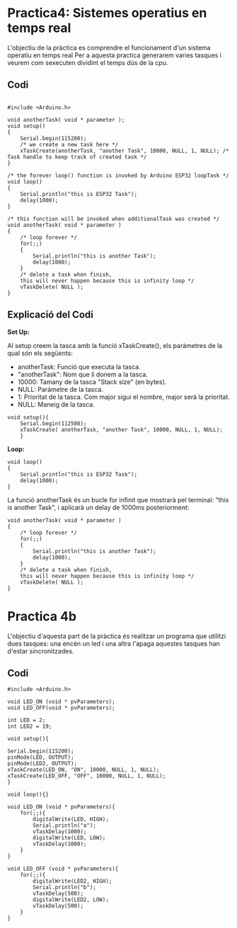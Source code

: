 # Practica4: Sistemes operatius en temps real

L'objectiu de la pràctica es comprendre el funcionament d'un sistema operatiu en temps real
Per a aquesta practica generarem varies tasques i veurem com sexecuten dividint el temps dús de la cpu.

## Codi

```

#include <Arduino.h>

void anotherTask( void * parameter );
void setup()
{
    Serial.begin(115200);
    /* we create a new task here */
    xTaskCreate(anotherTask, "another Task", 10000, NULL, 1, NULL); /* Task handle to keep track of created task */
}
 
/* the forever loop() function is invoked by Arduino ESP32 loopTask */
void loop()
{
    Serial.println("this is ESP32 Task");
    delay(1000);
}
 
/* this function will be invoked when additionalTask was created */
void anotherTask( void * parameter )
{
    /* loop forever */
    for(;;)
    {
        Serial.println("this is another Task");
        delay(1000);
    }
    /* delete a task when finish,
    this will never happen because this is infinity loop */
    vTaskDelete( NULL );
}
```

## Explicació del Codi

**Set Up:**

Al setup creem la tasca amb la funció xTaskCreate(), els paràmetres de la qual són els següents:

- anotherTask: Funció que executa la tasca.
- "anotherTask": Nom que li donem a la tasca.
- 10000: Tamany de la tasca "Stack size" (en bytes).
- NULL: Paràmetre de la tasca.
- 1:  Prioritat de la tasca. Com major sigui el nombre, major serà la prioritat.
- NULL: Maneig de la tasca.

```
void setup(){
    Serial.begin(112500);
    xTaskCreate( anotherTask, "another Task", 10000, NULL, 1, NULL); 
    }
```

**Loop:**

```
void loop()
{
    Serial.println("this is ESP32 Task");
    delay(1000);
}
```

La funció anotherTask és un bucle for infinit que mostrarà pel terminal: "this is another Task", i  aplicarà un delay de 1000ms posteriorment:

```
void anotherTask( void * parameter )
{
    /* loop forever */
    for(;;)
    {
        Serial.println("this is another Task");
        delay(1000);
    }
    /* delete a task when finish,
    this will never happen because this is infinity loop */
    vTaskDelete( NULL );
}
```

# Practica 4b
L'objectiu d'aquesta part de la pràctica és realitzar un programa que utilitzi dues tasques: una encén un led i una altra l'apaga aquestes tasques han d'estar sincronitzades.
 
## Codi

```
#include <Arduino.h>

void LED_ON (void * pvParameters);
void LED_OFF(void * pvParameters);

int LED = 2; 
int LED2 = 19; 

void setup(){

Serial.begin(115200);
pinMode(LED, OUTPUT);
pinMode(LED2, OUTPUT);
xTaskCreate(LED_ON, "ON", 10000, NULL, 1, NULL);
xTaskCreate(LED_OFF, "OFF", 10000, NULL, 1, NULL);
}

void loop(){}

void LED_ON (void * pvParameters){
    for(;;){
        digitalWrite(LED, HIGH);
        Serial.println("a");
        vTaskDelay(1000);
        digitalWrite(LED, LOW);
        vTaskDelay(1000);
    }
}

void LED_OFF (void * pvParameters){
    for(;;){
        digitalWrite(LED2, HIGH);
        Serial.println("b");
        vTaskDelay(500);
        digitalWrite(LED2, LOW);
        vTaskDelay(500);
    }
}
```

